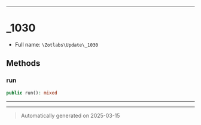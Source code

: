 ***

# _1030





* Full name: `\Zotlabs\Update\_1030`




## Methods


### run



```php
public run(): mixed
```












***


***
> Automatically generated on 2025-03-15
